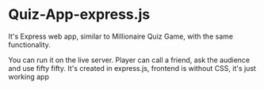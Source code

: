 # Quiz-App-express.js

It's Express web app, similar to Millionaire Quiz Game, with the same functionality. 

You can run it on the live server. Player can call a friend, ask the audience and use fifty fifty. It's created in express.js, frontend is without CSS, it's just working app
